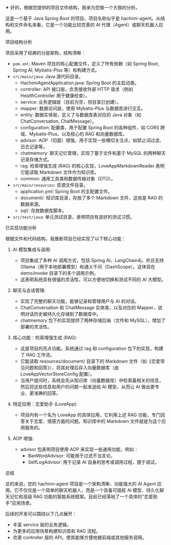 ✦ 好的，根据您提供的项目文件结构，我来为您做一个大致的分析。

这是一个基于 Java Spring Boot 的项目，项目名称似乎是 hachimi-agent。从结构和文件命名来看，它是一个功能比较完善的 AI 代理（Agent）或聊天机器人应用。

项目结构分析

项目采用了经典的分层架构，结构清晰：

* `pom.xml`: Maven 项目的核心配置文件，定义了所有依赖（如 Spring Boot, Spring AI, Mybatis-Plus 等）和构建方式。
* `src/main/java`: Java 源代码目录。
    * HachimiAgentApplication.java: Spring Boot 的主启动类。
    * controller: API 接口层，负责接收外部 HTTP 请求（例如 HealthController 用于健康检查）。
    * service: 业务逻辑层（目前为空，但目录已创建）。
    * mapper: 数据访问层，使用 Mybatis-Plus 与数据库进行交互。
    * entity: 数据实体层，定义了与数据库表对应的 Java 对象（如 ChatConversation, ChatMessage）。
    * configuration: 配置类，用于配置 Spring Boot 的各种组件，如 CORS 跨域、Mybatis-Plus、以及核心的 RAG 和向量数据库。
    * advisor: AOP（切面）增强，用于实现一些横切关注点，如禁止词过滤、日志记录等。
    * chatmemory: 聊天记忆管理，实现了基于文件和基于 MySQL 的两种聊天记录存储方式。
    * rag: 检索增强生成 (RAG) 的核心实现，LoveAppMarkdownReader 表明它能读取 Markdown 文件作为知识库。
    * common: 通用工具类和数据传输对象（DTO）。
* `src/main/resources`: 资源文件目录。
    * application.yml: Spring Boot 的主配置文件。
    * document/: 知识库目录，存放了多个 Markdown 文件，这些是 RAG 的数据来源。
    * sql/: 存放数据库脚本。
* `src/test/java`: 单元测试目录，表明项目有良好的测试习惯。

已实现功能分析

根据文件和代码结构，我推断项目已经实现了以下核心功能：

1. AI 模型集成与调用:
    * 项目集成了多种 AI 调用方式，包括 Spring AI、LangChain4j，并且支持 Ollama（用于本地部署模型）和通义千问（DashScope）。这体现在 demo/invoke
      目录下的多个调用示例。
    * 这表明系统具有很强的灵活性，可以方便地切换和测试不同的 AI 大模型。

2. 聊天与会话管理:
    * 实现了完整的聊天功能，能够记录和管理用户与 AI 的对话。
    * ChatConversation 和 ChatMessage 实体类，以及对应的 Mapper，说明对话历史被持久化存储到了数据库中。
    * chatmemory 包下的实现提供了两种存储后端（文件和 MySQL），增加了部署的灵活性。

3. 核心功能：检索增强生成 (RAG):
    * 这是项目的亮点功能。系统通过 rag 和 configuration 包下的实现，构建了 RAG 工作流。
    * 它能读取 resources/document/ 目录下的 Markdown 文件（如《恋爱常见问题和回答》），将其处理后存入向量数据库（由 LoveAppVectorStoreConfig 配置）。
    * 当用户提问时，系统会先从知识库（向量数据库）中检索最相关的信息，然后将这些信息和用户的问题一起发送给 AI 模型，从而让 AI 做出更专业、更准确的回答。

4. 特定应用：恋爱助手 (LoveApp):
    * 项目内有一个名为 LoveApp 的具体应用，它利用上述 RAG 功能，专门回答关于恋爱、情感方面的问题。知识库中的 Markdown 文件就是为这个应用服务的。

5. AOP 增强:
    * advisor 包表明项目使用 AOP 来实现一些通用功能，例如：
        * BanWordAdvisor: 可能用于过滤不当言论。
        * SelfLogAdvisor: 用于记录 AI 自身的思考或调用过程，便于调试。

总结

总的来说，您的 hachimi-agent 项目是一个架构清晰、功能强大的 AI Agent 应用。它不仅仅是一个简单的聊天机器人，而是一个具备可插拔 AI 模型、持久化聊天记忆和高级 RAG
功能的智能系统框架。目前已经落地了一个具体的“恋爱助手”应用场景。

后续的开发可以围绕以下几点展开：
* 丰富 service 层的业务逻辑。
* 为更多的应用场景构建知识库和 RAG 流程。
* 完善 controller 层的 API，使其能够方便地被前端或其他服务调用。
